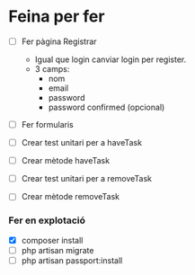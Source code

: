# Feina per fer

- [ ] Fer pàgina Registrar
    - Igual que login canviar login per register.
    - 3 camps:
     	- nom
     	- email
     	- password
     	- password confirmed (opcional)
- [ ] Fer formularis

- [ ] Crear test unitari per a haveTask
- [ ] Crear mètode haveTask
- [ ] Crear test unitari per a removeTask
- [ ] Crear mètode removeTask

### Fer en explotació
- [X] composer install
- [ ] php artisan migrate
- [ ] php artisan passport:install